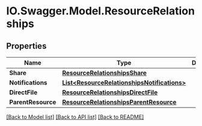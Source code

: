 # IO.Swagger.Model.ResourceRelationships
## Properties

Name | Type | Description | Notes
------------ | ------------- | ------------- | -------------
**Share** | [**ResourceRelationshipsShare**](ResourceRelationshipsShare.md) |  | [optional] 
**Notifications** | [**List&lt;ResourceRelationshipsNotifications&gt;**](ResourceRelationshipsNotifications.md) |  | [optional] 
**DirectFile** | [**ResourceRelationshipsDirectFile**](ResourceRelationshipsDirectFile.md) |  | [optional] 
**ParentResource** | [**ResourceRelationshipsParentResource**](ResourceRelationshipsParentResource.md) |  | [optional] 

[[Back to Model list]](../README.md#documentation-for-models) [[Back to API list]](../README.md#documentation-for-api-endpoints) [[Back to README]](../README.md)

